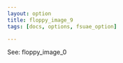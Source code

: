 ```yaml
---
layout: option
title: floppy_image_9
tags: [docs, options, fsuae_option]

---
```


See: floppy_image_0
